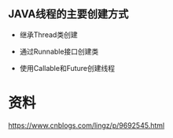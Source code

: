 ## JAVA线程的主要创建方式

- 继承Thread类创建
- 通过Runnable接口创建类

- 使用Callable和Future创建线程









# 资料

<https://www.cnblogs.com/lingz/p/9692545.html>
